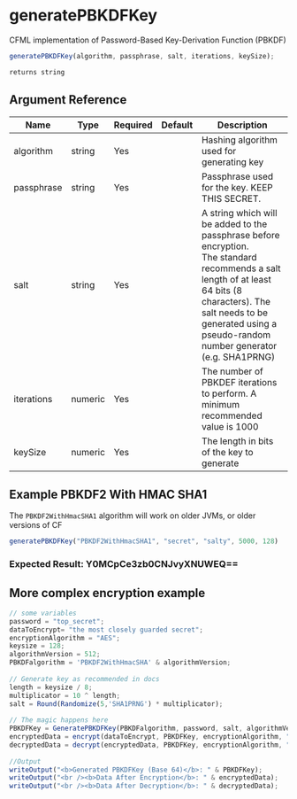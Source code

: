 # generatePBKDFKey

CFML implementation of Password-Based Key-Derivation Function (PBKDF)

```javascript
generatePBKDFKey(algorithm, passphrase, salt, iterations, keySize);
```

```javascript
returns string
```

## Argument Reference

| Name | Type | Required | Default | Description |
| --- | --- | --- | --- | --- |
| algorithm | string | Yes |  | Hashing algorithm used for generating key |
| passphrase | string | Yes |  | Passphrase used for the key. KEEP THIS SECRET. |
| salt | string | Yes |  | A string which will be added to the passphrase before encryption.<br /> The standard recommends a salt length of at least 64 bits (8 characters). The salt needs to be generated using a pseudo-random number generator (e.g. SHA1PRNG) |
| iterations | numeric | Yes |  | The number of PBKDEF iterations to perform. A minimum recommended value is 1000 |
| keySize | numeric | Yes |  | The length in bits of the key to generate |

## Example PBKDF2 With HMAC SHA1

The `PBKDF2WithHmacSHA1` algorithm will work on older JVMs, or older versions of CF

```javascript
generatePBKDFKey("PBKDF2WithHmacSHA1", "secret", "salty", 5000, 128)
```

### Expected Result: Y0MCpCe3zb0CNJvyXNUWEQ==

## More complex encryption example

```javascript
// some variables
password = "top_secret";
dataToEncrypt= "the most closely guarded secret";
encryptionAlgorithm = "AES";
keysize = 128;
algorithmVersion = 512;
PBKDFalgorithm = 'PBKDF2WithHmacSHA' & algorithmVersion;
    
// Generate key as recommended in docs
length = keysize / 8;
multiplicator = 10 ^ length;
salt = Round(Randomize(5,'SHA1PRNG') * multiplicator);
    
// The magic happens here
PBKDFKey = GeneratePBKDFKey(PBKDFalgorithm, password, salt, algorithmVersion, keysize);
encryptedData = encrypt(dataToEncrypt, PBKDFKey, encryptionAlgorithm, "BASE64"); 
decryptedData = decrypt(encryptedData, PBKDFKey, encryptionAlgorithm, "BASE64");
    
//Output
writeOutput("<b>Generated PBKDFKey (Base 64)</b>: " & PBKDFKey);
writeOutput("<br /><b>Data After Encryption</b>: " & encryptedData);
writeOutput("<br /><b>Data After Decryption</b>: " & decryptedData);
```
